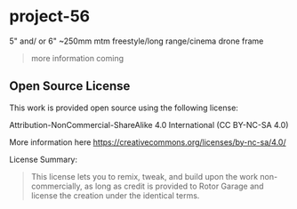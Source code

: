 # project-56
5" and/ or 6" ~250mm mtm freestyle/long range/cinema drone frame

> more information coming

## Open Source License

This work is provided open source using the following license:

Attribution-NonCommercial-ShareAlike 4.0 International (CC BY-NC-SA 4.0)

More information here https://creativecommons.org/licenses/by-nc-sa/4.0/

License Summary:

>This license lets you to remix, tweak, and build upon the work non-commercially, as long as credit is provided to Rotor Garage and license the creation under the identical terms.
